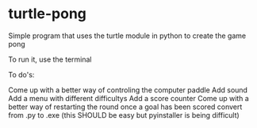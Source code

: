 # turtle-pong
Simple program that uses the turtle module in python to create the game pong

To run it, use the terminal



To do's:

  Come up with a better way of controling the computer paddle
  Add sound
  Add a menu with different difficultys
  Add a score counter
  Come up with a better way of restarting the round once a goal has been scored
  convert from .py to .exe (this SHOULD be easy but pyinstaller is being difficult)
    
